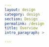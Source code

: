 ```yaml
---
layout: design
category: design
section: Design
permalink: /design
title: Overview
intro_paragraph: >

---
```

